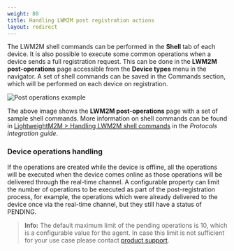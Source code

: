 ```yaml
---
weight: 80
title: Handling LWM2M post registration actions
layout: redirect
---
```


The LWM2M shell commands can be performed in the **Shell** tab of each device. It is also possible to execute some common operations when a device sends a full registration request.
This can be done in the **LWM2M post-operations** page accessible from the **Device types** menu in the navigator. A set of shell commands can be saved in the Commands section, which will be performed on each device on registration.

![Post operations example](/images/device-protocols/lwm2m/lwm2m-post-operations.png)

The above image shows the **LWM2M post-operations** page with a set of sample shell commands.
More information on shell commands can be found in [LightweightM2M > Handling LWM2M shell commands](/protocol-integration/lwm2m/#shell-commands) in the <em>Protocols integration guide</em>.

### Device operations handling

If the operations are created while the device is offline, all the operations will be executed when the device comes online as those operations will be delivered through the real-time channel.
A configurable property can limit the number of operations to be executed as part of the post-registration process, for example, the operations which were already delivered to the device once via the real-time channel, but they still have a status of PENDING.

>**Info:** The default maximum limit of the pending operations is 10, which is a configurable value for the agent. In case this limit is not sufficient for your use case please contact [product support](/welcome/contacting-support/).
